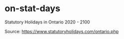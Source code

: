 # on-stat-days
Statutory Holidays in Ontario 2020 - 2100

Source: https://www.statutoryholidays.com/ontario.php
